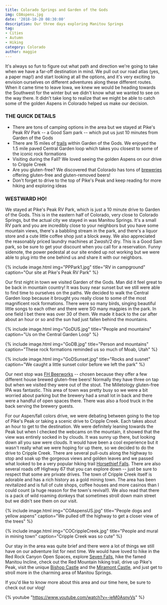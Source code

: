```yaml
---
title: Colorado Springs and Garden of the Gods
img: COAspens.jpg
date: '2018-10-20 08:30:00'
description: Our three days exploring Manitou Springs
tag:
- Cities
- Autumn
- Hiking
category: Colorado
author: maggie
---
```


It's always so fun to figure out what path and direction we're going to take when we have a far-off destination in mind. We pull out our road atlas (yes, a paper map!) and start looking at all the options, and it's very exciting to envision ourselves on different adventures along these different routes. When it came time to leave Iowa, we knew we would be heading towards the Southwest for the winter but we didn't know what we wanted to see on the way there. It didn't take long to realize that we might be able to catch some of the golden Aspens in Colorado helped us make our decision.

### THE QUICK DETAILS

* There are tons of camping options in the area but we stayed at Pike's Peak RV Park -- a Good Sam park -- which put us just 10 minutes from Garden of the Gods
* There are 15 miles of [trails](https://www.gardenofgods.com/your-visit/visit1/trails-and-hiking) within Garden of the Gods. We enjoyed the 1.5 mile paved Central Garden loop which takes you closest to some of the iconic rock formations
* Visiting during the Fall? We loved seeing the golden Aspens on our drive to Cripple Creek
* Are you gluten-free? We discovered that Colorado has tons of [breweries](https://www.coloradobrewerylist.com/brewery_otherdrinks_type/gluten-freegluten-reduced-beer/) offering gluten-free and gluten-removed beers!
* Don't forget to drive to the top of Pike's Peak and keep reading for more hiking and exploring ideas

### WESTWARD HO!

We stayed at Pike's Peak RV Park, which is just a 10 minute drive to Garden of the Gods. This is in the eastern half of Colorado, very close to Colorado Springs, but the actual city we stayed in was Manitou Springs. It's a small RV park and you are incredibly close to your neighbors but you have some mountain views, there's a babbling stream in the park, and there's a liquor store and a cute little coffee shop just a block away. We also appreciated the reasonably priced laundry machines at $2 wash/$2 dry. This is a Good Sam park, so be sure to get your discount when you call for a reservation. Funny sidenote, the power pedestal at our site ended up not working but we were able to plug into the one behind us and share it with our neighbors. 

{% include image.html img="PPPark1.jpg" title="RV in campground" caption="Our site at Pike's Peak RV Park" %}

Our first night in town we visited Garden of the Gods. Man did it feel great to be back in mountain country! It was busy near sunset but we still were able to find time to ourselves on the paths. We decided to walk the Central Garden loop because it brought you really close to some of the most magnificent rock formations. There were so many birds, singing beautiful little songs to each other and there were SO many magpies in the park. In one field I bet there was over 30 of them. We made it back to the car after about an  hour or so and the sun had just fallen behind the mountains.

{% include image.html img="GoDUS.jpg" title="People and mountains" caption="Us on the Central Garden Loop" %}

{% include image.html img="GoDB.jpg" title="Person and mountains" caption="These rock formations reminded us so much of Moab, Utah" %}

{% include image.html img="GoDSunset.jpg" title="Rocks and susnet" caption="We caught a little sunset color before we left the park" %}

Our next stop was [FH Beerworks](http://www.fieldhousebrew.com/beer-list/) -- chosen because they offer a few different house brewed gluten-free beers! Normally they have three on tap but when we visited they were out of the stout. The Milletology gluten-free IPA was fantastic. This area of town was pretty busy so we were a bit worried about parking but the brewery had a small lot in back and there were a handful of open spaces there. There was also a food truck in the back serving the brewery guests.

For our Aspen/fall colors drive, we were debating between going to the top of Pike's Peak or taking a scenic drive to Cripple Creek. Each takes about an hour to get to the destination. We were definitely leaning towards the Peak but when I checked the webcams on the mountain, it showed that the view was entirely socked in by clouds. It was sunny up there, but looking down all you saw were clouds. It would have been a cool experience but it wasn't really what we were hoping for up there, so we decided to do the drive to Cripple Creek. There are several pull-outs along the highway to stop and soak up the gorgeous views and golden leaves and we passed what looked to be a very popular hiking trail [Horsethief Falls](https://www.alltrails.com/trail/us/colorado/horsethief-falls-trail). There are also several roads off Highway 67 that you can explore down -- just be sure to respect that some are private drives. The town of Cripple Creek itself is adorable and has a rich history as a gold mining town. The area has been revitalized and is full of cute shops, coffee houses and more casinos than I could count (a huge reason for the town's revival!). We also read that there is a pack of wild roaming donkeys that sometimes stroll down main street but we didn't see them on our visit.

{% include image.html img="COAspensUS.jpg" title="People dogs and yellow aspens" caption="We pulled off the highway to get a closer view of the trees" %}

{% include image.html img="COCrippleCreek.jpg" title="People and mural in mining town" caption="Cripple Creek was so cute" %}

Our stay in the area was quite brief and there were a lot of things we still have on our adventure list for next time. We would have loved to hike in the Red Rock Canyon Open Spaces, explore [Seven Falls](https://www.broadmoor.com/broadmoor-adventures/seven-falls/), hike the famed Manitou Incline, check out the Red Mountain hiking trail, drive up Pike's Peak, visit the unique [Bishop Castle](http://www.bishopcastle.org/) and the [Miramont Castle](http://www.miramontcastle.org/), and just get to stroll more in the charming area of Manitou Springs.


If you'd like to know more about this area and our time here, be sure to check out our vlog!


{% youtube "https://www.youtube.com/watch?v=-ieM0AsnyVs" %}